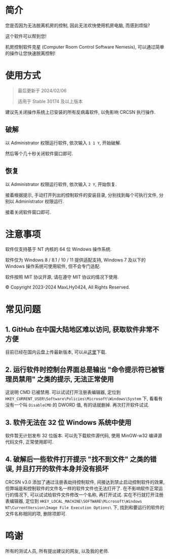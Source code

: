# 简介

您是否因为无法脱离机房的控制, 因此无法欢快使用机房电脑, 而感到烦恼?

这个软件可以帮到您!

机房控制软件克星 (Computer Room Control Software Nemesis), 可以通过简单的操作让您快速脱离控制!

# 使用方式

> 最后更新于 2024/02/06
> 
> 适用于 Stable 30174 及以上版本

建议先关闭操作系统上已安装的所有反病毒软件, 以免影响 CRCSN 执行操作.

## 破解

以 Administrator 权限运行软件, 依次输入 `1 1 Y`, 开始破解.

然后等个几十秒关闭软件窗口即可.

## 恢复

以 Administrator 权限运行软件, 依次输入 `2 Y`, 开始恢复.

接着根据提示, 手动打开列出的控制软件的安装目录, 分别找到每个可执行文件, 分别以 Administrator 权限运行.

接着关闭软件窗口即可.

# 注意事项

软件仅支持基于 NT 内核的 64 位 Windows 操作系统.

软件仅为 Windows 8 / 8.1 / 10 / 11 提供适配支持, Windows 7 及以下的 Windows 操作系统可使用软件, 但不会专门适配.

软件按照 MIT 协议开源, 请在遵守 MIT 协议的情况下使用.

© Copyright 2023-2024 MaxLHy0424, All Rights Reserved.

# 常见问题

## 1. GitHub 在中国大陆地区难以访问, 获取软件非常不方便

目前已经在国内云盘上传最新版本, 可以从[这里](https://www.123pan.com/s/HmR8jv-tZLN.html "点击跳转")下载.

## 2. 运行软件时控制台界面总是输出 "命令提示符已被管理员禁用" 之类的提示, 无法正常使用

这说明 CMD 已被禁用. 可以试试打开注册表编辑器, 定位到 `HKEY_CURRENT_USER\Software\Policies\Microsoft\Windows\System` 下, 看看有没有一个叫 `DisableCMD` 的 DWORD 值, 有的话就删掉. 再次打开软件试试.

## 3. 软件无法在 32 位 Windows 系统中使用

软件暂无计划发布 32 位版本. 可以先下载软件源代码, 使用 MinGW-w32 编译源代码文件, 正常使用即可.

## 4. 破解后一些软件打开提示 "找不到文件" 之类的错误, 并且打开的软件本身并没有损坏

CRCSN v3.0 添加了通过注册表劫持控制软件, 间接达到禁止启动控制软件的效果, 但弊端是和控制软件的文件名一样的软件文件也无法打开了. 在不影响软件正常运行的情况下, 可以试试给软件文件修改一个名称, 再打开试试. 实在不行就打开注册表编辑器, 定位到 `HKEY_LOCAL_MACHINE\SOFTWARE\Microsoft\Windows NT\CurrentVersion\Image File Execution Options\` 下, 找到和要运行的软件的文件名称相同的项, 删除项即可.

# 鸣谢

所有的测试人员, 所有提出建议的网友, 以及我的老师.